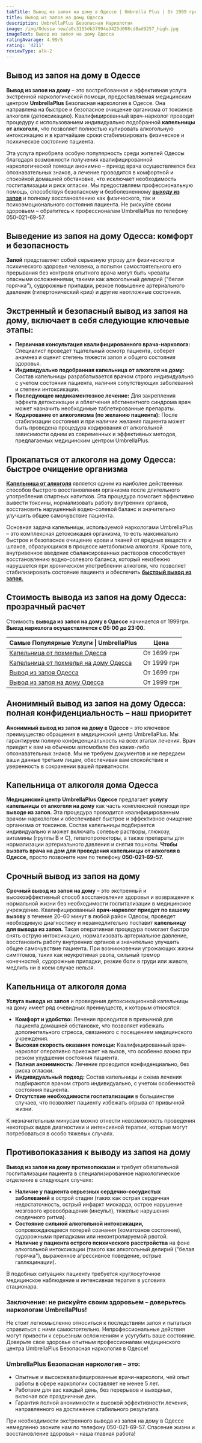 ```yaml
---
tabTitle: Вывод из запоя на дому в Одессе | Umbrella Plus | От 1999 грн
title: Вывод из запоя на дому Одесса
description: UmbrellaPlus Безопасная Наркология
image: /img/Odessa new/a0c3155db37994e3425d008cd8ad9257_high.jpg
imageText: Вывод из запоя на дому Одесса
ratingAvarage: 4.99/5
rating: '4211'
reviewType: alk-2
---
```


## Вывод из запоя на дому в Одессе

**Вывод из запоя на дому** – это востребованная и эффективная услуга экстренной наркологической помощи, предоставляемая медицинским центром **UmbrellaPlus** Безопасная наркология в Одессе. Она направлена на быстрое и безопасное очищение организма от токсинов алкоголя (детоксикацию). Квалифицированный врач-нарколог проводит процедуру с использованием индивидуально подобранной **капельницы от алкоголя,** что позволяет полностью купировать алкогольную интоксикацию и в кратчайшие сроки стабилизировать физическое и психическое состояние пациента.

Эта услуга приобрела особую популярность среди жителей Одессы благодаря возможности получения квалифицированной наркологической помощи анонимно – приезд врача осуществляется без опознавательных знаков, а лечение проводится в комфортной и спокойной домашней обстановке, что исключает необходимость госпитализации и риск огласки. Мы предоставляем профессиональную помощь, способствуя безопасному и безболезненному  **[выходу из запоя](https://umbrella-plus.com.ua/vivod-iz-zapoia-od/)** и полному восстановлению как физического, так и психоэмоционального состояния пациента. Не рискуйте своим здоровьем – обратитесь к профессионалам UmbrellaPlus по телефону 050-021-69-57.

## Выведение из запоя на дому Одесса: комфорт и безопасность

**Запой** представляет собой серьезную угрозу для физического и психического здоровья человека, а попытки самостоятельного его прерывания без контроля опытного врача могут быть чреваты опасными осложнениями, такими как алкогольный делирий ("белая горячка"), судорожные припадки, резкое повышение артериального давления (гипертонический криз) и другие неотложные состояния.

## Экстренный и безопасный вывод из запоя на дому, включает в себя следующие ключевые этапы:

* **Первичная консультация квалифицированного врача-нарколога:** Специалист проведет тщательный осмотр пациента, соберет анамнез и оценит степень тяжести запоя и общего состояния здоровья.
* **Индивидуально подобранная капельница от алкоголя на дому:** Состав капельницы разрабатывается врачом строго индивидуально с учетом состояния пациента, наличия сопутствующих заболеваний и степени интоксикации.
* **Последующее медикаментозное лечение:** Для закрепления эффекта детоксикации и облегчения абстинентного синдрома врач может назначить необходимые таблетированные препараты.
* **Кодирование от алкоголизма (по желанию пациента):** После стабилизации состояния и при наличии желания пациента может быть проведена процедура кодирования от алкогольной зависимости одним из современных и эффективных методов, предлагаемых медицинским центром UmbrellaPlus.

## Прокапаться от алкоголя на дому Одесса: быстрое очищение организма  

**[Капельница от алкоголя](https://umbrella-plus.com.ua/kapelnica-ot-alkogolia-od/)** является одним из наиболее действенных способов быстрого восстановления организма после длительного употребления спиртных напитков. Эта процедура помогает эффективно вывести токсины, нормализовать работу внутренних органов, восстановить нарушенный водно-солевой баланс и значительно улучшить общее самочувствие пациента.

Основная задача капельницы, используемой наркологами UmbrellaPlus – это комплексная детоксикация организма, то есть максимально быстрое и безопасное очищение крови и тканей от вредных веществ и шлаков, образующихся в процессе метаболизма алкоголя. Кроме того, внутривенное введение сбалансированных растворов способствует восстановлению водно-солевого баланса, который неизбежно нарушается при хроническом употреблении алкоголя, что позволяет стабилизировать состояние пациента и обеспечить **[быстрый выход из запоя.](https://umbrella-plus.com.ua/vivod-iz-zapoia-od/)**

## Стоимость вывода из запоя на дому Одесса: прозрачный расчет  

Стоимость **вывода из запоя на дому в Одессе** начинается от 1999грн. **Выезд нарколога осуществляется с 05:00 до 23:00.**

| Самые Популярные Услуги \| UmbrellaPlus                                                                    | Цена        |
| ---------------------------------------------------------------------------------------------------------- | ----------- |
| [Капельница от похмелья Одесса](https://umbrella-plus.com.ua/kapelnica-ot-alkogolia-od/)                   | От 1699 грн |
| [Капельница от похмелья на дому Одесса](https://umbrella-plus.com.ua/kapelnica-ot-alkogolizma-na-domy-od/) | От 1999 грн |
| [Вывод из запоя Одесса](https://umbrella-plus.com.ua/vivod-iz-zapoia-od/)                                  | От 1699 грн |
| [Вывод из запоя на дому Одесса](https://umbrella-plus.com.ua/vivod-iz-zapoia-na-domy-od/)                  | От 1999 грн |

## Анонимный вывод из запоя на дому Одесса: полная конфиденциальность – наш приоритет

**Анонимный вывод из запоя на дому в Одессе** – это ключевое преимущество обращения в медицинский центр UmbrellaPlus. Мы гарантируем полную конфиденциальность на всех этапах лечения. Врач приедет к вам на обычном автомобиле без каких-либо опознавательных знаков. Мы не требуем документов и не передаем ваши данные третьим лицам, обеспечивая вам спокойствие и уверенность в сохранении вашей приватности.

## Капельница от алкоголя дома Одесса

**Медицинский центр UmbrellaPlus Одессе** предлагает **услугу капельницы от алкоголя на дому** как часть комплексной помощи при **выводе из запоя.** Эта процедура проводится квалифицированным врачом-наркологом и обеспечивает быстрое и эффективное очищение организма от токсинов. Состав капельницы подбирается индивидуально и может включать солевые растворы, глюкозу, витамины (группы B и C), гепатопротекторы, а также препараты для нормализации артериального давления и снятия тошноты. **Чтобы вызвать врача на дом для проведения капельницы от алкоголя в Одессе,** просто позвоните нам по телефону **050-021-69-57.**

## Срочный вывод из запоя на дому

**Срочный вывод из запоя на дому** – это экстренный и высокоэффективный способ восстановления здоровья и возвращения к нормальной жизни без необходимости госпитализации в медицинское учреждение. Квалифицированный **врач-нарколог приедет по вашему вызову** в течение 20–60 минут в любой район Одессы, проведет необходимую диагностику и незамедлительно поставит **капельницу для вывода из запоя.** Такая оперативная процедура помогает быстро снять острую интоксикацию, нормализовать артериальное давление, восстановить работу внутренних органов и значительно улучшить общее самочувствие пациента. При возникновении угрожающих жизни симптомов, таких как неукротимая рвота, сильный тремор конечностей, судорожные припадки, резкие боли в груди или животе, медлить ни в коем случае нельзя.

## Капельница от алкоголя дома

**Услуга вывода из запоя** и проведения детоксикационной капельницы на дому имеет ряд очевидных преимуществ, к которым относятся:

* **Комфорт и удобство:** Лечение проводится в привычной для пациента домашней обстановке, что позволяет избежать дополнительного стресса, связанного с посещением медицинского учреждения.
* **Высокая скорость оказания помощи:** Квалифицированный врач-нарколог оперативно приезжает на вызов, что особенно важно при резком ухудшении состояния пациента.
* **Полная анонимность:** Лечение проводится конфиденциально, без риска огласки.
* **Индивидуальный подход:** Состав капельницы и схема лечения подбираются врачом строго индивидуально, с учетом особенностей состояния пациента.
* **Отсутствие необходимости госпитализации** в большинстве случаев, что позволяет пациенту избежать отрыва от привычной жизни.

К незначительным минусам можно отнести невозможность проведения некоторых видов диагностики и интенсивной терапии, которые могут потребоваться в особо тяжелых случаях.

## Противопоказания к выводу из запоя на дому

**Вывод из запоя на дому противопоказан** и требует обязательной госпитализации пациента в специализированное наркологическое отделение в следующих случаях:

* **Наличие у пациента серьезных сердечно-сосудистых заболеваний** в острой стадии (таких как острая сердечная недостаточность, острый инфаркт миокарда, острое нарушение мозгового кровообращения (инсульт), тяжелые нарушения сердечного ритма).
* **Состояние сильной алкогольной интоксикации,** сопровождающееся потерей сознания (коматозное состояние), судорожными припадками или неконтролируемой рвотой.
* **Наличие у пациента острого психического расстройства** на фоне алкогольной интоксикации (такого как алкогольный делирий ("белая горячка"), выраженное агрессивное поведение, острые галлюцинации).

В подобных ситуациях пациенту требуется круглосуточное медицинское наблюдение и интенсивная терапия в условиях стационара.

### Заключение: не рискуйте своим здоровьем – доверьтесь наркологам UmbrellaPlus!

Не стоит легкомысленно относиться к последствиям запоя и пытаться справиться с ними самостоятельно. Непрофессиональные действия могут привести к серьезным осложнениям и усугубить ваше состояние. Доверьте свое здоровье опытным профессионалам медицинского центра UmbrellaPlus Безопасная наркология в Одессе!

### UmbrellaPlus Безопасная наркология – это:

* Опытные и высококвалифицированные врачи-наркологи, чей опыт работы в сфере наркологии составляет не менее 5 лет.
* Работаем для вас каждый день, без перерывов и выходных, включая все праздничные дни.
* Гарантия полной анонимности и высокой эффективности лечения, направленного на достижение стабильного результата.

При необходимости экстренного вывода из запоя на дому в Одессе немедленно звоните нам по телефону 050-021-69-57. Спасение жизни и восстановление здоровья – наша главная работа!
